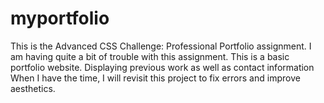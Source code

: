 # myportfolio
This is the Advanced CSS Challenge: Professional Portfolio assignment.
I am having quite a bit of trouble with this assignment.
This is a basic portfolio website. Displaying previous work as well as contact information
When I have the time, I will revisit this project to fix errors and improve aesthetics.
